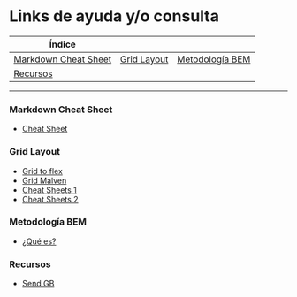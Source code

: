 # Links de ayuda y/o consulta

| Índice |    |    |
| -- | -- | -- |
| [Markdown Cheat Sheet](#id1) | [Grid Layout](#id2) | [Metodología BEM](#id3) |
| [Recursos](#id4) |    |  |  |

***

### Markdown Cheat Sheet<a name="id1"></a>
* [Cheat Sheet](https://joedicastro.com/pages/markdown.html)

### Grid Layout<a name="id2"></a>
* [Grid to flex](https://www.gridtoflex.com)
* [Grid Malven](http://grid.malven.co)
* [Cheat Sheets 1](https://rachelandrew.co.uk/css/cheatsheets/grid-fallbacks)
* [Cheat Sheets 2](https://www.paradigmadigital.com/wp-content/uploads/2018/12/flexboxCheatSheet-Online.pdf)

### Metodología BEM<a name="id3"></a>
* [¿Qué es?](https://blog.interactius.com/metodolog%C3%ADa-css-block-element-modifier-bem-f26e69d1de3)

### Recursos<a name="id4"></a>
* [Send GB](https://www.sendgb.com)

